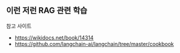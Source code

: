 ## 이런 저런 RAG 관련 학습

참고 사이트
* https://wikidocs.net/book/14314
* https://github.com/langchain-ai/langchain/tree/master/cookbook

